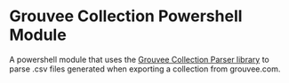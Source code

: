 # Grouvee Collection Powershell Module

A powershell module that uses the [Grouvee Collection Parser library](https://github.com/mmuffins/) to parse .csv files generated when exporting a collection from grouvee.com.